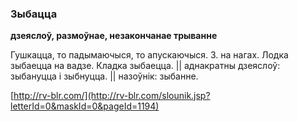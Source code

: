 ### Зыбацца
**дзеяслоў, размоўнае, незакончанае трыванне**

Гушкацца, то падымаючыся, то апускаючыся. З. на нагах. Лодка зыбаецца на вадзе. Кладка зыбаецца. || аднакратны дзеяслоў: зыбануцца і зыбнуцца. || назоўнік: зыбанне.

<a rel="author">[http://rv-blr.com/](http://rv-blr.com/slounik.jsp?letterId=0&maskId=0&pageId=1194)</a>
